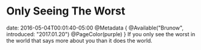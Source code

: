 # Only Seeing The Worst
date: 2016-05-04T00:01:40-05:00
@Metadata {
  @Available("Brunow", introduced: "2017.01.20")
  @PageColor(purple)
}
If you only see the worst in the world that says more about you than it does the world.
